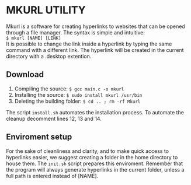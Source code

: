 # MKURL UTILITY
Mkurl is a software for creating hyperlinks to websites that can be opened through a file manager. The syntax is simple and intuitive:  
`$ mkurl [NAME] [LINK]`  
It is possible to change the link inside a hyperlink by typing the same command with a different link. The hyperlink will be created in the current directory with a .desktop extention.

## Download
1. Compiling the source: `$ gcc main.c -o mkurl`
2. Installing the source: `$ sudo install mkurl /usr/bin`
3. Deleting the building folder: `$ cd .. ; rm -rf Mkurl`

The script `install.sh` automates the installation process. To automate the cleanup decomment lines 12, 13 and 14.  

## Enviroment setup
For the sake of cleanliness and clarity, and to make quick access to hyperlinks easier, we suggest creating a folder in the home directory to house them. The `init.sh` script prepares this enviroment. Remember that the program will always generate hyperlinks in the current folder, unless a full path is entered instead of [NAME].

